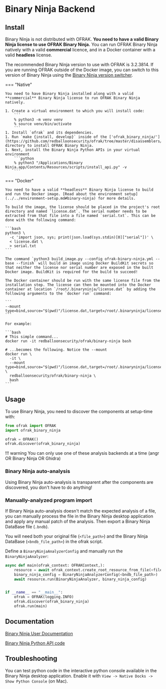 # Binary Ninja Backend

## Install

Binary Ninja is not distributed with OFRAK. **You need to have a valid Binary Ninja license to use OFRAK Binary Ninja.** You can run OFRAK Binary Ninja natively with a valid **commercial** licence, and in a Docker container with a valid **headless** license.

The recommended Binary Ninja version to use with OFRAK is 3.2.3814. If you are running OFRAK outside of the Docker image, you can switch to this version of Binary Ninja using the [Binary Ninja version switcher](https://github.com/Vector35/binaryninja-api/blob/dev/python/examples/version_switcher.py).

=== "Native"

    You need to have Binary Ninja installed along with a valid **commercial** Binary Ninja license to run OFRAK Binary Ninja natively. 

    1. Create a virtual environment to which you will install code:
        ```
        % python3 -m venv venv
        % source venv/bin/activate
        ```
    1. Install `ofrak` and its dependencies.
    1. Run `make {install, develop}` inside of the ['ofrak_binary_ninja/'](https://github.com/redballoonsecurity/ofrak/tree/master/disassemblers/ofrak_binary_ninja) directory to install OFRAK Binary Ninja.
    1. Next, install the Binary Ninja Python APIs in your virtual environment
        ```python
        % python3 "/Applications/Binary Ninja.app/Contents/Resources/scripts/install_api.py" -v
        ```

=== "Docker"

    You need to have a valid **headless** Binary Ninja license to build and run the Docker image. [Read about the environment setup](../../environment-setup.md#binary-ninja) for more details.

    To build the image, the license should be placed in the project's root directory and named `license.dat`. The serial number needs to be extracted from that file into a file named `serial.txt`. This can be done with the following command:

    ```bash
    python3 \
      -c 'import json, sys; print(json.load(sys.stdin)[0]["serial"])' \
      < license.dat \
      > serial.txt
    ```

    The command `python3 build_image.py --config ofrak-binary-ninja.yml --base --finish` will build an image using Docker BuildKit secrets so that neither the license nor serial number are exposed in the built Docker image. BuildKit is required for the build to succeed!

    The Docker container should be run with the same license file from the installation step. The license can then be mounted into the Docker container at location `/root/.binaryninja/license.dat` by adding the following arguments to the `docker run` command:

    ```
    --mount type=bind,source="$(pwd)"/license.dat,target=/root/.binaryninja/license.dat 
    ```

    For example:

    ```bash
    # This simple command...
    docker run -it redballoonsecurity/ofrak/binary-ninja bash

    # ...becomes the following. Notice the --mount
    docker run \
      -it \
      --mount type=bind,source="$(pwd)"/license.dat,target=/root/.binaryninja/license.dat \
      redballoonsecurity/ofrak/binary-ninja \
      bash
    ```

## Usage

To use Binary Ninja, you need to discover the components at setup-time with:

```python
from ofrak import OFRAK
import ofrak_binary_ninja

ofrak = OFRAK()
ofrak.discover(ofrak_binary_ninja)
```

!!! warning
    You can only use one of these analysis backends at a time (angr OR Binary Ninja OR Ghidra)

### Binary Ninja auto-analysis

Using Binary Ninja auto-analysis is transparent after the components are discovered, you don't 
have to do anything!

### Manually-analyzed program import

If Binary Ninja auto-analysis doesn't match the expected analysis of a file, you can manually process the file in the Binary Ninja desktop application and apply any manual patch of the analysis. Then export a Binary Ninja DataBase file (`.bndb`).

You will need both your original file (`<file_path>`) and the Binary Ninja DataBase (`<bndb_file_path>`) in the ofrak script.

Define a `BinaryNinjaAnalyzerConfig` and manually run the `BinaryNinjaAnalyzer`:

```python
async def main(ofrak_context: OFRAKContext,):
    resource = await ofrak_context.create_root_resource_from_file(<file_path>)
    binary_ninja_config = BinaryNinjaAnalyzerConfig(<bndb_file_path>)
    await resource.run(BinaryNinjaAnalyzer, binary_ninja_config)


if __name__ == "__main__":
    ofrak = OFRAK(logging.INFO)
    ofrak.discover(ofrak_binary_ninja)
    ofrak.run(main)
```

## Documentation

[Binary Ninja User Documentation](https://docs.binary.ninja/index.html)

[Binary Ninja Python API code](https://github.com/Vector35/binaryninja-api/tree/dev/python)

## Troubleshooting

You can test python code in the interactive python console available in the Binary Ninja desktop application. Enable it with `View -> Native Docks -> Show Python Console` (on Mac).
